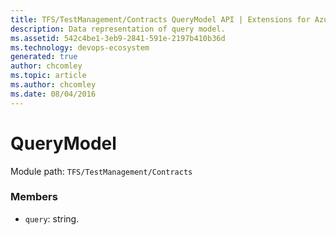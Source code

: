 ```yaml
---
title: TFS/TestManagement/Contracts QueryModel API | Extensions for Azure DevOps Services
description: Data representation of query model.
ms.assetid: 542c4be1-3eb9-2841-591e-2197b410b36d
ms.technology: devops-ecosystem
generated: true
author: chcomley
ms.topic: article
ms.author: chcomley
ms.date: 08/04/2016
---
```


# QueryModel

Module path: `TFS/TestManagement/Contracts`

### Members

* `query`: string.
